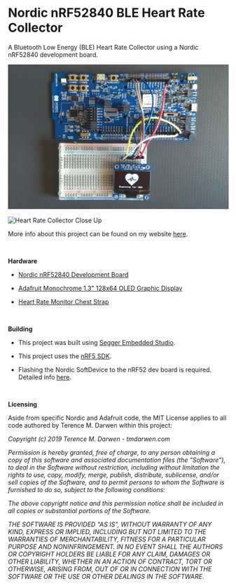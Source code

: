 Nordic nRF52840 BLE Heart Rate Collector
========================================

A Bluetooth Low Energy (BLE) Heart Rate Collector using a Nordic nRF52840 development board.

![Heart Rate Collector](Images/HeartRateCollector.jpg)

![Heart Rate Collector Close Up](Images/HeartRateCollectorCloseUp.gif)

More info about this project can be found on my website [here](http://www.tmdarwen.com/latest/ble-heart-rate-collector).

 

**Hardware**

-   [Nordic nRF52840 Development Board](https://www.mouser.com/new/nordic-semiconductor/nordic-nRF52840-dev-kit/)

-   [Adafruit Monochrome 1.3" 128x64 OLED Graphic Display](https://www.adafruit.com/product/938)

-   [Heart Rate Monitor Chest Strap](https://www.amazon.com/CooSpo-Fitness-Tracker-Waterproof-Bluetooth/dp/B07BS6B4PD)

 


**Building**

-   This project was built using [Segger Embedded Studio](https://www.nordicsemi.com/Software-and-Tools/Development-Tools/Segger-Embedded-Studio).

-   This project uses the [nRF5 SDK](https://www.nordicsemi.com/Software-and-Tools/Software/nRF5-SDK). 

-   Flashing the Nordic SoftDevice to the nRF52 dev board is required.  Detailed info [here](https://infocenter.nordicsemi.com/topic/com.nordic.infocenter.sdk5.v15.2.0/getting_started_softdevice.html).

 

**Licensing**

Aside from specific Nordic and Adafruit code, the MIT License applies to all code 
authored by Terence M. Darwen within this project:

*Copyright (c) 2019 Terence M. Darwen - tmdarwen.com*

*Permission is hereby granted, free of charge, to any person obtaining a copy of
this software and associated documentation files (the "Software"), to deal in
the Software without restriction, including without limitation the rights to
use, copy, modify, merge, publish, distribute, sublicense, and/or sell copies of
the Software, and to permit persons to whom the Software is furnished to do so,
subject to the following conditions:*

*The above copyright notice and this permission notice shall be included in all
copies or substantial portions of the Software.*

*THE SOFTWARE IS PROVIDED "AS IS", WITHOUT WARRANTY OF ANY KIND, EXPRESS OR
IMPLIED, INCLUDING BUT NOT LIMITED TO THE WARRANTIES OF MERCHANTABILITY, FITNESS
FOR A PARTICULAR PURPOSE AND NONINFRINGEMENT. IN NO EVENT SHALL THE AUTHORS OR
COPYRIGHT HOLDERS BE LIABLE FOR ANY CLAIM, DAMAGES OR OTHER LIABILITY, WHETHER
IN AN ACTION OF CONTRACT, TORT OR OTHERWISE, ARISING FROM, OUT OF OR IN
CONNECTION WITH THE SOFTWARE OR THE USE OR OTHER DEALINGS IN THE SOFTWARE.*
